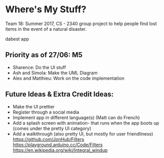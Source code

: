 # Where's My Stuff?

Team 18: Summer 2017, CS - 2340 group project to help people find lost items in the event of a natural disaster.

dabest app

## Priority as of 27/06: M5
- Sharence: Do the UI stuff
- Ash and Simola: Make the UML Diagram
- Alex and Matthieu: Work on the code implementation


## Future Ideas & Extra Credit Ideas:
- Make the UI prettier
- Register through a social media
- Implement app in different language(s) (Matt can do French)
- Add a splash screen with animation- that runs when the app boots up (comes under the pretty UI category)
- Add a walkthrough (also pretty UI, but mostly for user friendliness)
https://github.com/JonHub/Filters
https://playground.arduino.cc/Code/Filters
https://en.wikipedia.org/wiki/Integral_windup
